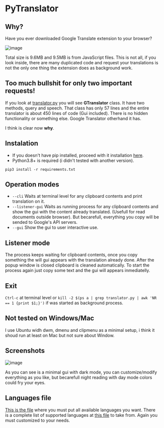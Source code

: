 # PyTranslator

## Why?
Have you ever downloaded Google Translate extension to your browser?

![image](https://github.com/user-attachments/assets/88ac40a4-4d67-4cd9-be4d-157251f4aca1)

Total size is 9.6MB and 9.5MB is from JavaScript files. This is not all, if you look inside, there are many duplicated code and request your translations is not the only one thing the extension does as background work.

## Too much bullshit for only two important requests!
If you look at [translator.py](https://github.com/frannylac/PyTranslator/blob/a2d9b035f53ff2753401f838419b7d4f9e8eab86/translator.py#L87C7-L87C18) you will see **GTranslator** class. It have two methods, query and speech. That class has only 57 lines and the entire translator is about 450 lines of code (Gui included). There is no hidden functionality or something else. Google Translator otherhand it has.

I think is clear now **why**.

## Instalation

- If you doesn't have pip installed, proceed with it installation [here](https://pip.pypa.io/en/stable/installation/).
- Python3.8+ is required (i didn't tested with another version).

`pip3 install -r requirements.txt`

## Operation modes
- `--cli` Waits at terminal level for any clipboard contents and print translation on it.
- `--listener-gui` Waits as running process for any clipboard contents and show the gui with the content already translated. (Usefull for read documents outside browser). But becarefull, everything you copy will be sended to Google's API servers.
- `--gui` Show the gui to user interactive use.

## Listener mode
The process keeps waiting for clipboard contents, once you copy something the will gui appears with the translation already done. After the popup window is closed clipboard is cleaned automatically.
To start the process again just copy some text and the gui will appears inmediatelly.

## Exit
`Ctrl-c` at terminal level or `kill -2 $(ps a | grep translator.py | awk 'NR == 1 {print $1;}')` if was started as background process.

## Not tested on Windows/Mac
I use Ubuntu widh dwm, dmenu and clipmenu as a minimal setup, i think it shoud run at least on Mac but not sure about Window.

## Screenshots

![image](https://github.com/user-attachments/assets/de7fd0fc-e052-48e6-ada3-a4c7af25117a)

As you can see is a minimal gui with dark mode, you can customize/modify everything as you like, but becarefull night reading with day mode colors could fry your eyes.

## Languages file

[This is the file](https://github.com/frannylac/PyTranslator/blob/main/languages.txt) where you must put all available languages you want. There is a complete list of supported languages at [this file](https://github.com/frannylac/PyTranslator/blob/main/languages-all.txt) to take from. Again you must customized to your needs.

